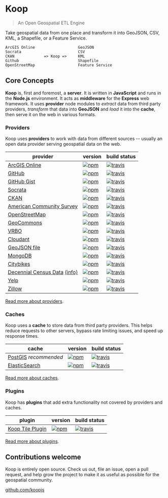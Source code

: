 # Koop

> An Open Geospatial ETL Engine

Take geospatial data from one place and transform it into GeoJSON, CSV, KML, a Shapefile, or a Feature Service.

```
ArcGIS Online                   GeoJSON
Socrata                         CSV
CKAN             => Koop =>     KML
Github                          Shapefile
OpenStreetMap                   Feature Service
```

## Core Concepts

**Koop** is, first and foremost, a **server**. It is written in **JavaScript** and runs in the **Node.js** environment. It acts as **middleware** for the **Express** web framework. It uses **provider** node modules to *extract* data from third party providers, *transform* that data into **GeoJSON** and *load* it into the **cache**, then serve it on the web in various formats.

### Providers

Koop uses **providers** to work with data from different sources -- usually an open data provider serving geospatial data on the web.

| provider | version | build status |
| -------- | ------- | ------------ |
| [ArcGIS Online](https://github.com/koopjs/koop-agol) | [![npm](https://img.shields.io/npm/v/koop-agol.svg?style=flat-square)](https://www.npmjs.com/package/koop-agol) | [![travis](https://img.shields.io/travis/koopjs/koop-agol.svg?style=flat-square)](https://travis-ci.org/koopjs/koop-agol) |
| [GitHub](https://github.com/koopjs/koop-github) | [![npm](https://img.shields.io/npm/v/koop-github.svg?style=flat-square)](https://www.npmjs.com/package/koop-github) | [![travis](https://img.shields.io/travis/koopjs/koop-github.svg?style=flat-square)](https://travis-ci.org/koopjs/koop-github) |
| [GitHub Gist](https://github.com/koopjs/koop-gist) | [![npm](https://img.shields.io/npm/v/koop-gist.svg?style=flat-square)](https://www.npmjs.com/package/koop-gist) | [![travis](https://img.shields.io/travis/koopjs/koop-gist.svg?style=flat-square)](https://travis-ci.org/koopjs/koop-gist) |
| [Socrata](https://github.com/koopjs/koop-socrata) | [![npm](https://img.shields.io/npm/v/koop-socrata.svg?style=flat-square)](https://www.npmjs.com/package/koop-socrata) | [![travis](https://img.shields.io/travis/koopjs/koop-socrata.svg?style=flat-square)](https://travis-ci.org/koopjs/koop-socrata) |
| [CKAN](https://github.com/koopjs/koop-ckan) | [![npm](https://img.shields.io/npm/v/koop-ckan.svg?style=flat-square)](https://www.npmjs.com/package/koop-ckan) | [![travis](https://img.shields.io/travis/koopjs/koop-ckan.svg?style=flat-square)](https://travis-ci.org/koopjs/koop-ckan) |
| [American Community Survey](https://github.com/koopjs/koop-acs) | [![npm](https://img.shields.io/npm/v/koop-acs.svg?style=flat-square)](https://www.npmjs.com/package/koop-acs) | [![travis](https://img.shields.io/travis/koopjs/koop-acs.svg?style=flat-square)](https://travis-ci.org/koopjs/koop-acs) |
| [OpenStreetMap](https://github.com/koopjs/koop-osm) | [![npm](https://img.shields.io/npm/v/koop-osm.svg?style=flat-square)](https://www.npmjs.com/package/koop-osm) | [![travis](https://img.shields.io/travis/koopjs/koop-osm.svg?style=flat-square)](https://travis-ci.org/koopjs/koop-osm) |
| [GeoCommons](https://github.com/koopjs/koop-geocommons) | [![npm](https://img.shields.io/npm/v/koop-geocommons.svg?style=flat-square)](https://www.npmjs.com/package/koop-geocommons) | [![travis](https://img.shields.io/travis/koopjs/koop-geocommons.svg?style=flat-square)](https://travis-ci.org/koopjs/koop-geocommons) |
| [VRBO](https://github.com/koopjs/koop-vrbo) | [![npm](https://img.shields.io/npm/v/koop-vrbo.svg?style=flat-square)](https://www.npmjs.com/package/koop-vrbo) | [![travis](https://img.shields.io/travis/koopjs/koop-vrbo.svg?style=flat-square)](https://travis-ci.org/koopjs/koop-vrbo) |
| [Cloudant](https://github.com/cloudant/koop-cloudant) | [![npm](https://img.shields.io/npm/v/koop-cloudant.svg?style=flat-square)](https://www.npmjs.com/package/koop-cloudant) | [![travis](https://img.shields.io/travis/cloudant/koop-cloudant.svg?style=flat-square)](https://travis-ci.org/cloudant/koop-cloudant) |
| [GeoJSON file](https://github.com/jseppi/koop-geojson-file) | [![npm](https://img.shields.io/npm/v/koop-geojson-file.svg?style=flat-square)](https://www.npmjs.com/package/koop-geojson-file) | [![travis](https://img.shields.io/travis/jseppi/koop-geojson-file.svg?style=flat-square)](https://travis-ci.org/jseppi/koop-geojson-file) |
| [MongoDB](https://github.com/chelm/koop-mongo) | [![npm](https://img.shields.io/npm/v/koop-mongo.svg?style=flat-square)](https://www.npmjs.com/package/koop-mongo) | [![travis](https://img.shields.io/travis/chelm/koop-mongo.svg?style=flat-square)](https://travis-ci.org/chelm/koop-mongo) |
| [Citybikes](https://github.com/nixta/koop-citybikes) | [![npm](https://img.shields.io/npm/v/koop-citybikes.svg?style=flat-square)](https://www.npmjs.com/package/koop-citybikes) | [![travis](https://img.shields.io/travis/nixta/koop-citybikes.svg?style=flat-square)](https://travis-ci.org/nixta/koop-citybikes) |
| [Decennial Census Data](https://github.com/koopjs/koop-census) [(info)](http://www.census.gov/data/developers/data-sets/decennial-census-data.html) | [![npm](https://img.shields.io/npm/v/koop-census.svg?style=flat-square)](https://www.npmjs.com/package/koop-census) | [![travis](https://img.shields.io/travis/koopjs/koop-census.svg?style=flat-square)](https://travis-ci.org/koopjs/koop-census) |
| [Yelp](https://github.com/koopjs/koop-yelp) | [![npm](https://img.shields.io/npm/v/koop-yelp.svg?style=flat-square)](https://www.npmjs.com/package/koop-yelp) | [![travis](https://img.shields.io/travis/koopjs/koop-yelp.svg?style=flat-square)](https://travis-ci.org/koopjs/koop-yelp) |
| [Zillow](https://github.com/dmfenton/koop-zillow) | [![npm](https://img.shields.io/npm/v/koop-zillow.svg?style=flat-square)](https://www.npmjs.com/package/koop-zillow) | [![travis](https://img.shields.io/travis/dmfenton/koop-zillow.svg?style=flat-square)](https://travis-ci.org/dmfenton/koop-zillow) |

[Read more about providers](docs/providers.md).

### Caches

Koop uses a **cache** to store data from third party providers. This helps reduce requests to other servers, bypass rate limiting issues, and speed up response times.

| cache | version | build status |
| ----- | ------- | ------------ |
| [PostGIS](https://github.com/koopjs/koop-pgcache) *recommended* | [![npm](https://img.shields.io/npm/v/koop-pgcache.svg?style=flat-square)](https://www.npmjs.com/package/koop-pgcache) | [![travis](https://img.shields.io/travis/koopjs/koop-pgcache.svg?style=flat-square)](https://travis-ci.org/koopjs/koop-pgcache) |
| [ElasticSearch](https://github.com/koopjs/koop-escache) | [![npm](https://img.shields.io/npm/v/koop-escache.svg?style=flat-square)](https://www.npmjs.com/package/koop-escache) | [![travis](https://img.shields.io/travis/koopjs/koop-escache.svg?style=flat-square)](https://travis-ci.org/koopjs/koop-escache) |

[Read more about caches](docs/caches.md).

### Plugins

Koop has **plugins** that add extra functionality not covered by providers and caches.

| plugin | version | build status |
| ------ | ------- | ------------ |
| [Koop Tile Plugin](https://github.com/koopjs/koop-tile-plugin) | [![npm](https://img.shields.io/npm/v/koop-tile-plugin.svg?style=flat-square)](https://www.npmjs.com/package/koop-tile-plugin) | [![travis](https://img.shields.io/travis/koopjs/koop-tile-plugin.svg?style=flat-square)](https://travis-ci.org/koopjs/koop-tile-plugin) |

[Read more about plugins](docs/plugins.md).

## Contributions welcome

Koop is entirely open source. Check us out, file an issue, open a pull request, and help grow the project to make it as useful as possible for the geospatial community.

[github.com/koopjs](http://github.com/koopjs)
